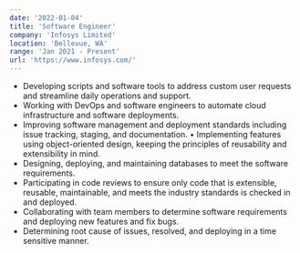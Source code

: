 ```yaml
---
date: '2022-01-04'
title: 'Software Engineer'
company: 'Infosys Limited'
location: 'Bellevue, WA'
range: 'Jan 2021 - Present'
url: 'https://www.infosys.com/'
---
```


-   Developing scripts and software tools to address custom user requests and streamline daily operations and support.
-   Working with DevOps and software engineers to automate cloud infrastructure and software deployments.
-    Improving software management and deployment standards including issue tracking, staging, and documentation. • Implementing features using object-oriented design, keeping the principles of reusability and extensibility in mind. 
-    Designing, deploying, and maintaining databases to meet the software requirements. 
-    Participating in code reviews to ensure only code that is extensible, reusable, maintainable, and meets the industry standards is checked in and deployed. 
-    Collaborating with team members to determine software requirements and deploying new features and fix bugs. 
-    Determining root cause of issues, resolved, and deploying in a time sensitive manner.
